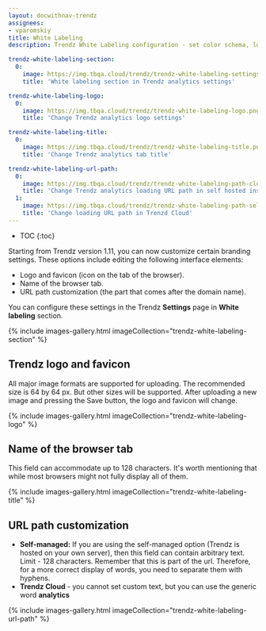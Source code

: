 ```yaml
---
layout: docwithnav-trendz
assignees:
- vparomskiy
title: White Labeling
description: Trendz White Labeling configuration - set color schema, logo and other branding settings

trendz-white-labeling-section:
  0:
    image: https://img.tbqa.cloud/trendz/trendz-white-labeling-settings.png
    title: 'White labeling section in Trendz analytics settings'

trendz-white-labeling-logo:
  0:
    image: https://img.tbqa.cloud/trendz/trendz-white-labeling-logo.png
    title: 'Change Trendz analytics logo settings'

trendz-white-labeling-title:
  0:
    image: https://img.tbqa.cloud/trendz/trendz-white-labeling-title.png
    title: 'Change Trendz analytics tab title'

trendz-white-labeling-url-path:
  0:
    image: https://img.tbqa.cloud/trendz/trendz-white-labeling-path-cloud.png
    title: 'Change Trendz analytics loading URL path in self hosted installation'
  1:
    image: https://img.tbqa.cloud/trendz/trendz-white-labeling-path-self.png
    title: 'Change loading URL path in Trenzd Cloud'
---
```



* TOC
{:toc}

Starting from Trendz version 1.11, you can now customize certain branding settings. These options include editing the following interface elements:

* Logo and favicon (icon on the tab of the browser).
* Name of the browser tab.
* URL path customization (the part that comes after the domain name).

You can configure these settings in the Trendz **Settings** page in **White labeling** section.

{% include images-gallery.html imageCollection="trendz-white-labeling-section" %}


## Trendz logo and favicon
All major image formats are supported for uploading. The recommended size is 64 by 64 px. But other sizes will be supported.
After uploading a new image and pressing the Save button, the logo and favicon will change.

{% include images-gallery.html imageCollection="trendz-white-labeling-logo" %}

## Name of the browser tab
This field can accommodate up to 128 characters. It's worth mentioning that while most browsers might not fully display all of them.

{% include images-gallery.html imageCollection="trendz-white-labeling-title" %}

## URL path customization

* **Self-managed:** If you are using the self-managed option (Trendz is hosted on your own server), then this field can contain arbitrary text. Limit - 128 characters. Remember that this is part of the url. Therefore, for a more correct display of words, you need to separate them with hyphens.
* **Trendz Cloud** -  you cannot set custom text, but you can use the generic word **analytics**

{% include images-gallery.html imageCollection="trendz-white-labeling-url-path" %}